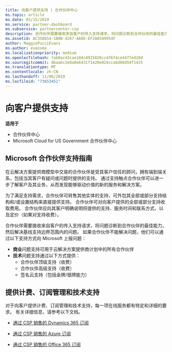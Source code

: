```yaml
---
title: 向客户提供支持 | 合作伙伴中心
ms.topic: article
ms.date: 03/15/2019
ms.service: partner-dashboard
ms.subservice: partnercenter-csp
description: 合作伙伴需要接收来自客户的传入支持请求，将问题诊断到合作伙伴的最佳能力，然后解决基线支持边界范围内的问题。
ms.assetid: AC358854-1B0B-4267-A66E-EF28A549954F
author: MaggiePucciEvans
ms.author: evansma
ms.localizationpriority: medium
ms.openlocfilehash: fab8ac43cae104c4925828cc4f6f4ce4477ed28d
ms.sourcegitcommit: dbaa6c2e8a0e6431f1420e024cca6d0dd54f1425
ms.translationtype: MT
ms.contentlocale: zh-CN
ms.lasthandoff: 11/06/2019
ms.locfileid: "73653451"
---
```

# <a name="providing-support-to-your-customers"></a>向客户提供支持

**适用于**

-  合作伙伴中心
-  Microsoft Cloud for US Government 合作伙伴中心


## <a name="microsoft-partner-support-guidance"></a>Microsoft 合作伙伴支持指南

在云解决方案提供商模型中交易的合作伙伴是受其客户信任的顾问，拥有端到端关系，包括当其客户有疑问或问题时提供的支持。 通过支持触点合作伙伴可以进一步了解客户及其业务，从而发现能够驱动价值的新的服务和解决方案。

为了满足支持需求，合作伙伴可转售其他实体的支持，可外包其全部或部分支持结构和/或设置结构来直接提供支持。  合作伙伴可对向客户提供的全部或部分支持收取费用。 合作伙伴应向其客户明确说明将提供的支持、服务时间和联系方式，以及定价（如果对支持收费）。 

合作伙伴需要接收来自客户的传入支持请求，将问题诊断到合作伙伴的最佳能力，然后解决基线支持边界范围内的问题。 如果合作伙伴不能解决问题，他们可以通过以下支持方式向 Microsoft 上报问题：

- **商业**问题支持可用于云解决方案提供商计划中的所有合作伙伴
-   **技术**问题支持通过以下方式提供：
    -   合作伙伴顶级支持（收费）
    -   合作伙伴高级支持（收费）
    -   签名云支持（包括金牌/银牌能力）

## <a name="providing-billing-subscription-management-and-technical-support"></a>提供计费、订阅管理和技术支持 

对于向客户提供计费、订阅管理和技术支持，每一项在线服务都有特定和详细的要求。 有关详细信息，请参考以下文档。

-   [通过 CSP 销售的 Dynamics 365 订阅](https://www.microsoftpartnercommunity.com/t5/CSP/Microsoft-Partner-Support-Guidance/m-p/5262#M30)

-   [通过 CSP 销售的 Azure 订阅](https://www.microsoftpartnercommunity.com/t5/CSP/Microsoft-Partner-Support-Guidance/m-p/5263#M31)

-   [通过 CSP 销售的 Office 365 订阅](https://www.microsoftpartnercommunity.com/t5/CSP/Microsoft-Partner-Support-Guidance/m-p/5264#M32)



 

 



